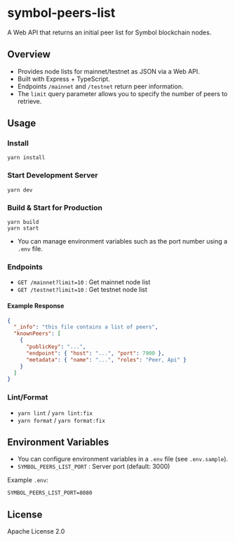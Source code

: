 # symbol-peers-list

A Web API that returns an initial peer list for Symbol blockchain nodes.

## Overview

- Provides node lists for mainnet/testnet as JSON via a Web API.
- Built with Express + TypeScript.
- Endpoints `/mainnet` and `/testnet` return peer information.
- The `limit` query parameter allows you to specify the number of peers to retrieve.

## Usage

### Install

```
yarn install
```

### Start Development Server

```
yarn dev
```


### Build & Start for Production

```
yarn build
yarn start
```

* You can manage environment variables such as the port number using a `.env` file.

### Endpoints

- `GET /mainnet?limit=10` : Get mainnet node list
- `GET /testnet?limit=10` : Get testnet node list

#### Example Response
```json
{
  "_info": "this file contains a list of peers",
  "knownPeers": [
    {
      "publicKey": "...",
      "endpoint": { "host": "...", "port": 7900 },
      "metadata": { "name": "...", "roles": "Peer, Api" }
    }
  ]
}
```

### Lint/Format

- `yarn lint` / `yarn lint:fix`
- `yarn format` / `yarn format:fix`


## Environment Variables

- You can configure environment variables in a `.env` file (see `.env.sample`).
- `SYMBOL_PEERS_LIST_PORT` : Server port (default: 3000)

Example `.env`:
```env
SYMBOL_PEERS_LIST_PORT=8080
```

## License

Apache License 2.0
